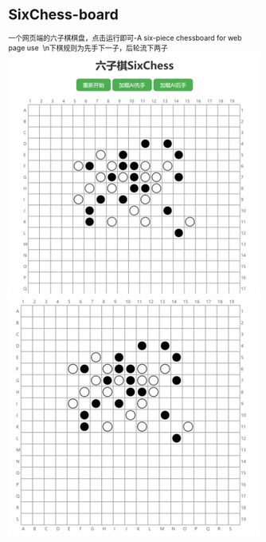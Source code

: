 # SixChess-board  
 一个网页端的六子棋棋盘，点击运行即可-A six-piece chessboard for web page use  
 \n下棋规则为先手下一子，后轮流下两子
![images](test1.png)
![images2](test2.png)
